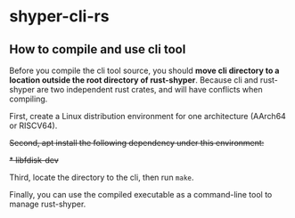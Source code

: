 # shyper-cli-rs

## How to compile and use cli tool

Before you compile the cli tool source, you should **move cli directory to a location outside the root directory of rust-shyper**. Because cli and rust-shyper are two independent rust crates, and will have conflicts when compiling.

First, create a Linux distribution environment for one architecture (AArch64 or RISCV64).

~~Second, apt install the following dependency under this environment:~~

~~* libfdisk-dev~~

Third, locate the directory to the cli, then run `make`.

Finally, you can use the compiled executable as a command-line tool to manage rust-shyper.

